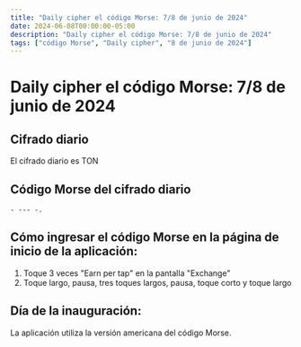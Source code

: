 ```yaml
---
title: "Daily cipher el código Morse: 7/8 de junio de 2024"
date: 2024-06-08T00:00:00-05:00
description: "Daily cipher el código Morse: 7/8 de junio de 2024"
tags: ["código Morse", "Daily cipher", "8 de junio de 2024"]
---
```


# Daily cipher el código Morse: 7/8 de junio de 2024

## Cifrado diario

El cifrado diario es TON

## Código Morse del cifrado diario

```
- --- -.
```

## Cómo ingresar el código Morse en la página de inicio de la aplicación:

1. Toque 3 veces "Earn per tap" en la pantalla "Exchange"
2. Toque largo, pausa, tres toques largos, pausa, toque corto y toque largo

## Día de la inauguración:

La aplicación utiliza la versión americana del código Morse.